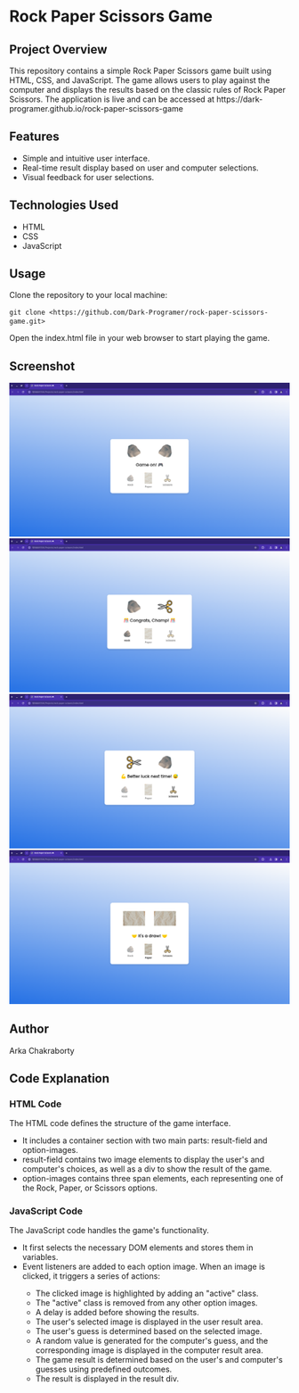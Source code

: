 <h1>Rock Paper Scissors Game</h1>
  
  <section class="project-overview">
    <h2>Project Overview</h2>
    <p>
      This repository contains a simple Rock Paper Scissors game built using HTML, CSS, and JavaScript. The game allows users to play against the computer and displays the results based on the classic rules of Rock Paper Scissors.
      The application is live and can be accessed at https://dark-programer.github.io/rock-paper-scissors-game
    </p>
  </section>

  <section class="features">
    <h2>Features</h2>
    <ul>
      <li>Simple and intuitive user interface.</li>
      <li>Real-time result display based on user and computer selections.</li>
      <li>Visual feedback for user selections.</li>
    </ul>
  </section>

<h2>Technologies Used</h2>
<ul>
    <li>HTML</li>
    <li>CSS</li>
    <li>JavaScript</li>
</ul>

  <section class="usage">
    <h2>Usage</h2>
    <p>
      Clone the repository to your local machine:
      <pre><code>git clone &lt;https://github.com/Dark-Programer/rock-paper-scissors-game.git&gt;</code></pre>
      Open the index.html file in your web browser to start playing the game.
    </p>
  </section>

<h2>Screenshot</h2>

  <img src="./Screenshots/image.png">
  <img src="./Screenshots/image1.png">
  <img src="./Screenshots/image2.png">
  <img src="./Screenshots/image3.png">

<h2>Author</h2>
    <p>Arka Chakraborty</p>

<h2>Code Explanation</h2>
<h3>HTML Code</h3>
    <p>
      The HTML code defines the structure of the game interface.
    </p>
    <ul>
      <li>It includes a container section with two main parts: result-field and option-images.</li>
      <li>result-field contains two image elements to display the user's and computer's choices, as well as a div to show the result of the game.</li>
      <li>option-images contains three span elements, each representing one of the Rock, Paper, or Scissors options.</li>
    </ul>

<h3>JavaScript Code</h3>
    <p>
      The JavaScript code handles the game's functionality.
    </p>
    <ul>
      <li>It first selects the necessary DOM elements and stores them in variables.</li>
      <li>Event listeners are added to each option image. When an image is clicked, it triggers a series of actions:</li>
      <ul>
        <li>The clicked image is highlighted by adding an "active" class.</li>
        <li>The "active" class is removed from any other option images.</li>
        <li>A delay is added before showing the results.</li>
        <li>The user's selected image is displayed in the user result area.</li>
        <li>The user's guess is determined based on the selected image.</li>
        <li>A random value is generated for the computer's guess, and the corresponding image is displayed in the computer result area.</li>
        <li>The game result is determined based on the user's and computer's guesses using predefined outcomes.</li>
        <li>The result is displayed in the result div.</li>
      </ul>
    </ul>
